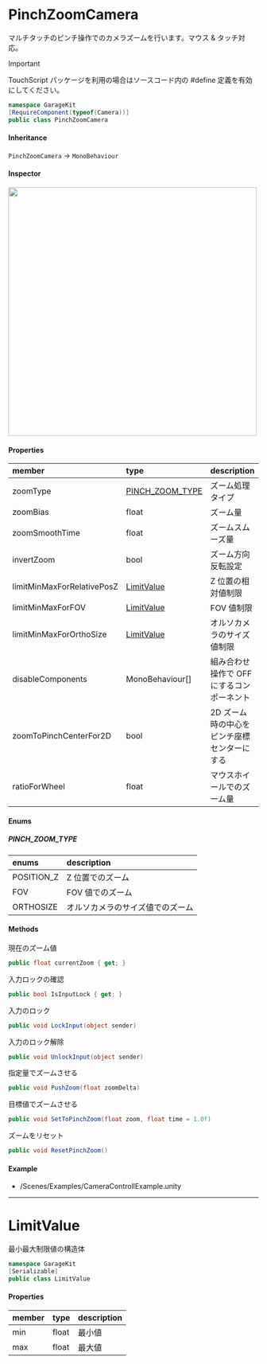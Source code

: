 # PinchZoomCamera

マルチタッチのピンチ操作でのカメラズームを行います。マウス & タッチ対応。

> [!IMPORTANT]
> TouchScript パッケージを利用の場合はソースコード内の #define 定義を有効にしてください。

```csharp
namespace GarageKit
[RequireComponent(typeof(Camera))]
public class PinchZoomCamera
```

#### Inheritance

`PinchZoomCamera` -> `MonoBehaviour`

#### Inspector

<img src="~/image/script_reference/pinchzoomcamera_inspector.png" width="500px"/>

#### Properties

|member|type|description|
|:--|:--|:--|
|zoomType|[PINCH_ZOOM_TYPE](#pinch_zoom_type)|ズーム処理タイプ|
|zoomBias|float|ズーム量|
|zoomSmoothTime|float|ズームスムーズ量|
|invertZoom|bool|ズーム方向反転設定|
|limitMinMaxForRelativePosZ|[LimitValue](#limitvalue)|Z 位置の相対値制限|
|limitMinMaxForFOV|[LimitValue](#limitvalue)|FOV 値制限|
|limitMinMaxForOrthoSize|[LimitValue](#limitvalue)|オルソカメラのサイズ値制限|
|disableComponents|MonoBehaviour[]|組み合わせ操作で OFF にするコンポーネント|
|zoomToPinchCenterFor2D|bool|2D ズーム時の中心をピンチ座標センターにする|
|ratioForWheel|float|マウスホイールでのズーム量|

#### Enums

##### __PINCH_ZOOM_TYPE__

|enums|description|
|:--|:--|
|POSITION_Z|Z 位置でのズーム|
|FOV|FOV 値でのズーム|
|ORTHOSIZE|オルソカメラのサイズ値でのズーム|

#### Methods

現在のズーム値
```csharp
public float currentZoom { get; }
```

入力ロックの確認
```csharp
public bool IsInputLock { get; }
```

入力のロック
```csharp
public void LockInput(object sender)
```

入力のロック解除
```csharp
public void UnlockInput(object sender)
```

指定量でズームさせる
```csharp
public void PushZoom(float zoomDelta)
```

目標値でズームさせる
```csharp
public void SetToPinchZoom(float zoom, float time = 1.0f)
```

ズームをリセット
```csharp
public void ResetPinchZoom()
```

#### Example

- /Scenes/Examples/CameraControllExample.unity

---

# LimitValue

最小最大制限値の構造体

```csharp
namespace GarageKit
[Serializable]
public class LimitValue
```

#### Properties

|member|type|description|
|:--|:--|:--|
|min|float|最小値|
|max|float|最大値|
